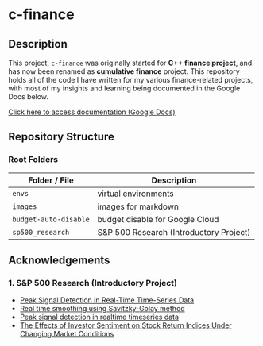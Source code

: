 # c-finance

## Description

This project, `c-finance` was originally started for **C++ finance project**, and has now been renamed as **cumulative finance** project. This repository holds all of the code I have written for my various finance-related projects, with most of my insights and learning being documented in the Google Docs below.

[Click here to access documentation (Google Docs)](https://docs.google.com/document/d/1M9-Le7svJINBediCry8ElQ01jgLVLdhE3REuOptuJF8/edit?usp=sharing)

## Repository Structure

### Root Folders

| Folder / File         | Description                             |
| --------------------- | --------------------------------------- |
| `envs`                | virtual environments                    |
| `images`              | images for markdown                     |
| `budget-auto-disable` | budget disable for Google Cloud         |
| `sp500_research`      | S&P 500 Research (Introductory Project) |

## Acknowledgements

### 1. S&P 500 Research (Introductory Project)

- [Peak Signal Detection in Real-Time Time-Series Data](https://www.geeksforgeeks.org/data-analysis/peak-signal-detection-in-real-time-time-series-data/)
- [Real time smoothing using Savitzky-Golay method](https://dsp.stackexchange.com/questions/95894/real-time-smoothing-using-savitzky-golay-method-or-any-similar-method-with-low-p)
- [Peak signal detection in realtime timeseries data](https://stackoverflow.com/questions/22583391/peak-signal-detection-in-realtime-timeseries-data)
- [The Effects of Investor Sentiment on Stock Return Indices Under Changing Market Conditions](https://www.mdpi.com/2227-7072/13/2/70#:~:text=The%20findings%20indicate%20that%20investors,with%20this%2C%20Luong%20et%20al)
